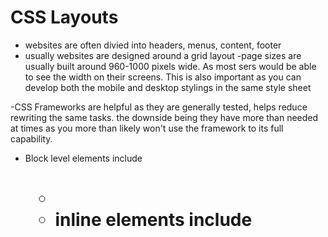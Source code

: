 # CSS Layouts #

- websites are often divied into headers, menus, content, footer
- usually websites are designed around a grid layout
-page sizes are usually built around 960-1000 pixels wide. As most sers would be able to see the width on their screens. This is also important as you can develop both the mobile and desktop stylings in the same style sheet

-CSS Frameworks are helpful as they are generally tested, helps reduce rewriting the same tasks. the downside being they have more than needed at times as you more than likely won't use the framework to its full capability.

- Block level elements include <h1> <p> <ul> <li>
- inline elements include <img> <b> <i>